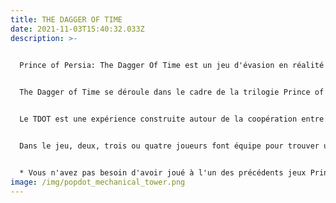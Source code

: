 ```yaml
---
title: THE DAGGER OF TIME
date: 2021-11-03T15:40:32.033Z
description: >-
  

  Prince of Persia: The Dagger Of Time est un jeu d'évasion en réalité virtuelle se déroulant dans le monde de Prince of Persia qui vous permet de contrôler le temps. Vous allez pouvoir vivre quelque chose d'impossible dans la vraie vie : ralentir, arrêter ou même remonter le temps !


  The Dagger of Time se déroule dans le cadre de la trilogie Prince of Persia (Sands of Time, Warrior Within, The Two Thrones). Les joueurs sont convoqués à la Forteresse du Temps par Kaileena pour arrêter un mage maléfique. Kaileena restaure et donne le poignard du temps aux joueurs afin qu'ils puissent atteindre la chambre du sablier et l'utiliser pour arrêter les mages.*


  Le TDOT est une expérience construite autour de la coopération entre joueurs de tous âges pour atteindre un objectif commun. La collaboration est essentielle : vous ne pouvez pas réussir sans vos coéquipiers. Être capable d'écouter et de communiquer efficacement est absolument la clé du succès.


  Dans le jeu, deux, trois ou quatre joueurs font équipe pour trouver un moyen de sortir d'une forteresse du temps réinventée. Pour réussir, ils doivent travailler ensemble et résoudre des énigmes. Les énigmes obligeront les joueurs à interagir avec des objets à proximité, à grimper et à utiliser certains pouvoirs, tels que le contrôle du temps.


  * Vous n'avez pas besoin d'avoir joué à l'un des précédents jeux Prince of Persia pour profiter de The Dagger Of Time.
image: /img/popdot_mechanical_tower.png
---
```


